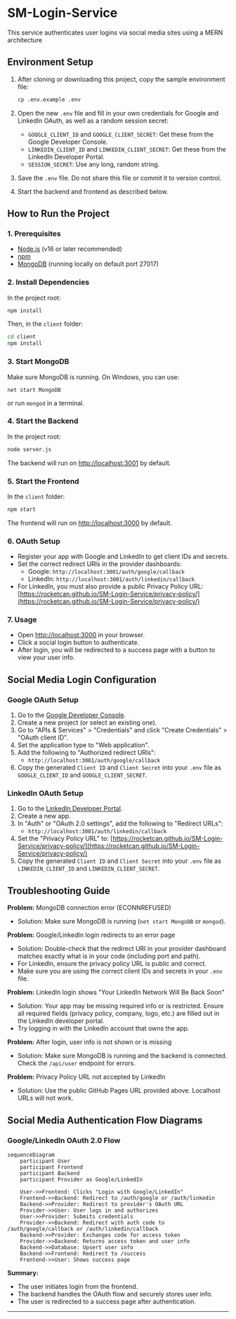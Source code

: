 # SM-Login-Service
This service authenticates user logins via social media sites using a MERN architecture

## Environment Setup

1. After cloning or downloading this project, copy the sample environment file:
   
	```sh
	cp .env.example .env
	```

2. Open the new `.env` file and fill in your own credentials for Google and LinkedIn OAuth, as well as a random session secret:

	- `GOOGLE_CLIENT_ID` and `GOOGLE_CLIENT_SECRET`: Get these from the Google Developer Console.
	- `LINKEDIN_CLIENT_ID` and `LINKEDIN_CLIENT_SECRET`: Get these from the LinkedIn Developer Portal.
	- `SESSION_SECRET`: Use any long, random string.

3. Save the `.env` file. Do not share this file or commit it to version control.


4. Start the backend and frontend as described below.

## How to Run the Project

### 1. Prerequisites

- [Node.js](https://nodejs.org/) (v16 or later recommended)
- [npm](https://www.npmjs.com/)
- [MongoDB](https://www.mongodb.com/try/download/community) (running locally on default port 27017)

### 2. Install Dependencies

In the project root:

```sh
npm install
```

Then, in the `client` folder:

```sh
cd client
npm install
```

### 3. Start MongoDB

Make sure MongoDB is running. On Windows, you can use:

```
net start MongoDB
```
or run `mongod` in a terminal.

### 4. Start the Backend

In the project root:

```sh
node server.js
```

The backend will run on [http://localhost:3001](http://localhost:3001) by default.

### 5. Start the Frontend

In the `client` folder:

```sh
npm start
```

The frontend will run on [http://localhost:3000](http://localhost:3000) by default.


### 6. OAuth Setup

- Register your app with Google and LinkedIn to get client IDs and secrets.
- Set the correct redirect URIs in the provider dashboards:
	- Google: `http://localhost:3001/auth/google/callback`
	- LinkedIn: `http://localhost:3001/auth/linkedin/callback`
- For LinkedIn, you must also provide a public Privacy Policy URL: [https://rocketcan.github.io/SM-Login-Service/privacy-policy/](https://rocketcan.github.io/SM-Login-Service/privacy-policy/)

### 7. Usage

- Open [http://localhost:3000](http://localhost:3000) in your browser.
- Click a social login button to authenticate.
- After login, you will be redirected to a success page with a button to view your user info.

## Social Media Login Configuration

### Google OAuth Setup
1. Go to the [Google Developer Console](https://console.developers.google.com/).
2. Create a new project (or select an existing one).
3. Go to "APIs & Services" > "Credentials" and click "Create Credentials" > "OAuth client ID".
4. Set the application type to "Web application".
5. Add the following to "Authorized redirect URIs":
	- `http://localhost:3001/auth/google/callback`
6. Copy the generated `Client ID` and `Client Secret` into your `.env` file as `GOOGLE_CLIENT_ID` and `GOOGLE_CLIENT_SECRET`.

### LinkedIn OAuth Setup
1. Go to the [LinkedIn Developer Portal](https://www.linkedin.com/developers/).
2. Create a new app.
3. In "Auth" or "OAuth 2.0 settings", add the following to "Redirect URLs":
	- `http://localhost:3001/auth/linkedin/callback`
4. Set the "Privacy Policy URL" to: [https://rocketcan.github.io/SM-Login-Service/privacy-policy/](https://rocketcan.github.io/SM-Login-Service/privacy-policy/)
5. Copy the generated `Client ID` and `Client Secret` into your `.env` file as `LINKEDIN_CLIENT_ID` and `LINKEDIN_CLIENT_SECRET`.

## Troubleshooting Guide

**Problem:** MongoDB connection error (ECONNREFUSED)
- Solution: Make sure MongoDB is running (`net start MongoDB` or `mongod`).

**Problem:** Google/LinkedIn login redirects to an error page
- Solution: Double-check that the redirect URI in your provider dashboard matches exactly what is in your code (including port and path).
- For LinkedIn, ensure the privacy policy URL is public and correct.
- Make sure you are using the correct client IDs and secrets in your `.env` file.

**Problem:** LinkedIn login shows "Your LinkedIn Network Will Be Back Soon"
- Solution: Your app may be missing required info or is restricted. Ensure all required fields (privacy policy, company, logo, etc.) are filled out in the LinkedIn developer portal.
- Try logging in with the LinkedIn account that owns the app.

**Problem:** After login, user info is not shown or is missing
- Solution: Make sure MongoDB is running and the backend is connected. Check the `/api/user` endpoint for errors.

**Problem:** Privacy Policy URL not accepted by LinkedIn
- Solution: Use the public GitHub Pages URL provided above. Localhost URLs will not work.

## Social Media Authentication Flow Diagrams

### Google/LinkedIn OAuth 2.0 Flow

```mermaid
sequenceDiagram
	participant User
	participant Frontend
	participant Backend
	participant Provider as Google/LinkedIn

	User->>Frontend: Clicks "Login with Google/LinkedIn"
	Frontend->>Backend: Redirect to /auth/google or /auth/linkedin
	Backend->>Provider: Redirect to provider's OAuth URL
	Provider->>User: User logs in and authorizes
	User->>Provider: Submits credentials
	Provider->>Backend: Redirect with auth code to /auth/google/callback or /auth/linkedin/callback
	Backend->>Provider: Exchanges code for access token
	Provider->>Backend: Returns access token and user info
	Backend->>Database: Upsert user info
	Backend->>Frontend: Redirect to /success
	Frontend->>User: Shows success page
```

**Summary:**
- The user initiates login from the frontend.
- The backend handles the OAuth flow and securely stores user info.
- The user is redirected to a success page after authentication.

---
